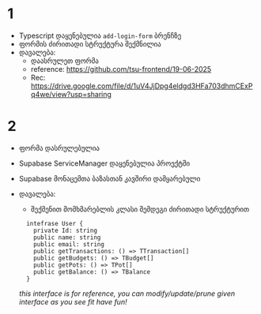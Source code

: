 # 1

- Typescript დაყენებულია `add-login-form` ბრენჩზე
- ფორმის ძირითადი სტრუქტურა შექმნილია
- დავალება:
  - დაასრულეთ ფორმა
  - reference: https://github.com/tsu-frontend/19-06-2025
  - Rec: https://drive.google.com/file/d/1uV4JjDpg4eldgd3HFa703dhmCExPq4we/view?usp=sharing

# 2

- ფორმა დასრულებულია
- Supabase ServiceManager დაყენებულია პროექტში
- Supabase მონაცემთა ბაზასთან კავშირი დამყარებული

- დავალება:
  - შექმენით მომხმარებლის კლასი შემდეგი ძირითადი სტრუქტურით
  ```
    intefrase User {
      private Id: string
      public name: string
      public email: string
      public getTransactions: () => TTransaction[]
      public getBudgets: () => TBudget[]
      public getPots: () => TPot[]
      public getBalance: () => TBalance
    }
  ```
  _this interface is for reference, you can modify/update/prune given interface as you see fit_
  _have fun!_
